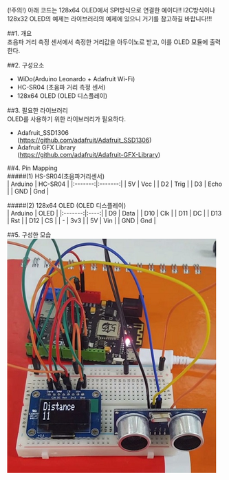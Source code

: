 (!주의!) 아래 코드는 128x64 OLED에서 SPI방식으로 연결한 예이다!! I2C방식이나 128x32 OLED의 예제는 라이브러리의 예제에 있으니 거기를 참고하길 바랍니다!!!  

##1. 개요  
초음파 거리 측정 센서에서 측정한 거리값을 아두이노로 받고, 이를 OLED 모듈에 출력한다.  

##2. 구성요소  
- WiDo(Arduino Leonardo + Adafruit Wi-Fi)  
- HC-SR04 (초음파 거리 측정 센서)  
- 128x64 OLED (OLED 디스플레이)  

##3. 필요한 라이브러리  
OLED를 사용하기 위한 라이브러리가 필요하다.  
- Adafruit_SSD1306  
  (https://github.com/adafruit/Adafruit_SSD1306)  
- Adafruit GFX Library  
  (https://github.com/adafruit/Adafruit-GFX-Library)  

##4. Pin Mapping  
#####(1) HS-SR04(초음파거리센서)  
| Arduino | HC-SR04 |
|:-------:|:-------:|
| 5V      | Vcc     |
| D2      | Trig    |
| D3      | Echo    |
| GND     | Gnd     |

#####(2) 128x64 OLED (OLED 디스플레이)  
| Arduino | OLED |
|:-------:|:----:|
| D9      | Data |
| D10     | Clk  |
| D11     | DC   |
| D13     | Rst  |
| D12     | CS   |
| -       | 3v3  |
| 5V      | Vin  |
| GND     | Gnd  |

##5. 구성한 모습  
![](https://github.com/ChanMinPark/makeup/blob/master/007_Distance-OLED_Arduino/image/pic.jpg)
